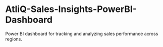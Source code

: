 # AtliQ-Sales-Insights-PowerBI-Dashboard
Power BI dashboard for tracking and analyzing sales performance across regions.
